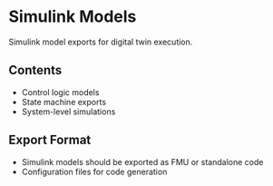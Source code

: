 # Simulink Models

Simulink model exports for digital twin execution.

## Contents
- Control logic models
- State machine exports
- System-level simulations

## Export Format
- Simulink models should be exported as FMU or standalone code
- Configuration files for code generation

